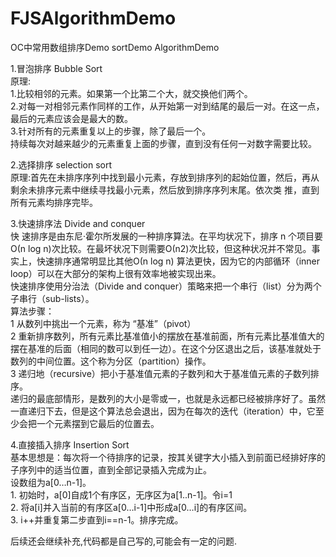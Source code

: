 # FJSAlgorithmDemo
OC中常用数组排序Demo  sortDemo AlgorithmDemo  

1.冒泡排序  Bubble Sort                 
 原理:                  
      1.比较相邻的元素。如果第一个比第二个大，就交换他们两个。  
      2.对每一对相邻元素作同样的工作，从开始第一对到结尾的最后一对。在这一点，最后的元素应该会是最大的数。  
      3.针对所有的元素重复以上的步骤，除了最后一个。    
      持续每次对越来越少的元素重复上面的步骤，直到没有任何一对数字需要比较。    

2.选择排序  selection sort      
   原理:首先在未排序序列中找到最小元素，存放到排序列的起始位置，然后，再从剩余未排序元素中继续寻找最小元素，然后放到排序序列末尾。依次类      推，直到所有元素均排序完毕。    

3.快速排序法  Divide and conquer    
   快 速排序是由东尼·霍尔所发展的一种排序算法。在平均状况下，排序 n 个项目要Ο(n log n)次比较。在最坏状况下则需要Ο(n2)次比较，但这种状况并不常见。事实上，快速排序通常明显比其他Ο(n log n) 算法更快，因为它的内部循环（inner loop）可以在大部分的架构上很有效率地被实现出来。   
     快速排序使用分治法（Divide and conquer）策略来把一个串行（list）分为两个子串行（sub-lists）。  
     算法步骤：         
     1 从数列中挑出一个元素，称为 “基准”（pivot）                                
     2 重新排序数列，所有元素比基准值小的摆放在基准前面，所有元素比基准值大的摆在基准的后面（相同的数可以到任一边）。在这个分区退出之后，该基准就处于数列的中间位置。这个称为分区（partition）操作。    
     3 递归地（recursive）把小于基准值元素的子数列和大于基准值元素的子数列排序。    
     递归的最底部情形，是数列的大小是零或一，也就是永远都已经被排序好了。虽然一直递归下去，但是这个算法总会退出，因为在每次的迭代（iteration）中，它至少会把一个元素摆到它最后的位置去。      

4.直接插入排序   Insertion Sort         
    基本思想是：每次将一个待排序的记录，按其关键字大小插入到前面已经排好序的子序列中的适当位置，直到全部记录插入完成为止。    
    设数组为a[0…n-1]。  
     1. 初始时，a[0]自成1个有序区，无序区为a[1..n-1]。令i=1                     
     2. 将a[i]并入当前的有序区a[0…i-1]中形成a[0…i]的有序区间。  
     3. i++并重复第二步直到i==n-1。排序完成。   
     
     
后续还会继续补充,代码都是自己写的,可能会有一定的问题.   
     




